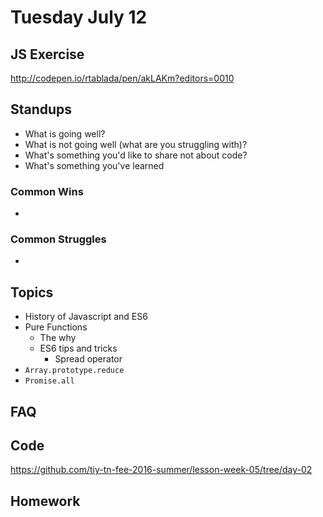 # Tuesday July 12

## JS Exercise

http://codepen.io/rtablada/pen/akLAKm?editors=0010

## Standups

* What is going well?
* What is not going well (what are you struggling with)?
* What's something you'd like to share not about code?
* What's something you've learned

### Common Wins

*

### Common Struggles

*


## Topics

* History of Javascript and ES6
* Pure Functions
  - The why
  - ES6 tips and tricks
    * Spread operator
* `Array.prototype.reduce`
* `Promise.all`

## FAQ


## Code

https://github.com/tiy-tn-fee-2016-summer/lesson-week-05/tree/day-02

## Homework
